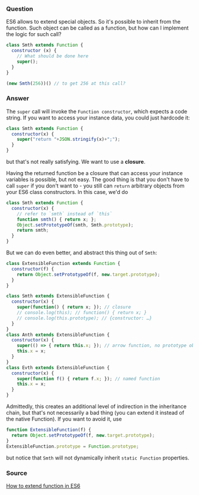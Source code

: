 
### Question

ES6 allows to extend special objects. So it's possible to inherit from the function. Such object can be called as a function, 
but how can I implement the logic for such call?

```javascript
class Smth extends Function {
  constructor (x) {
    // What should be done here
    super();
  }
}

(new Smth(256))() // to get 256 at this call?
```

### Answer

The `super` call will invoke the `Function constructor`, which expects a code string. If you want to access your instance data, 
you could just hardcode it:

```javascript
class Smth extends Function {
  constructor(x) {
    super("return "+JSON.stringify(x)+";");
  }
}
```

but that's not really satisfying. We want to use a **closure**.

Having the returned function be a closure that can access your instance variables is possible, but not easy. 
The good thing is that you don't have to call `super` if you don't want to - you still can `return` arbitrary objects from
your ES6 class constructors. In this case, we'd do

```javascript
class Smth extends Function {
  constructor(x) {
    // refer to `smth` instead of `this`
    function smth() { return x; };
    Object.setPrototypeOf(smth, Smth.prototype);
    return smth;
  }
}
```

But we can do even better, and abstract this thing out of `Smth`:

```javascript
class ExtensibleFunction extends Function {
  constructor(f) {
    return Object.setPrototypeOf(f, new.target.prototype);
  }
}

class Smth extends ExtensibleFunction {
  constructor(x) {
    super(function() { return x; }); // closure
    // console.log(this); // function() { return x; }
    // console.log(this.prototype); // {constructor: …}
  }
}
class Anth extends ExtensibleFunction {
  constructor(x) {
    super(() => { return this.x; }); // arrow function, no prototype object created
    this.x = x;
  }
}
class Evth extends ExtensibleFunction {
  constructor(x) {
    super(function f() { return f.x; }); // named function
    this.x = x;
  }
}
```

Admittedly, this creates an additional level of indirection in the inheritance chain, but that's not necessarily a bad thing
(you can extend it instead of the native Function). If you want to avoid it, use

```javascript
function ExtensibleFunction(f) {
  return Object.setPrototypeOf(f, new.target.prototype);
}
ExtensibleFunction.prototype = Function.prototype;
```

but notice that `Smth` will not dynamically inherit `static Function` properties.

### Source

[How to extend function in ES6](http://stackoverflow.com/questions/36871299/how-to-extend-function-with-es6-classes)

